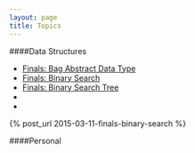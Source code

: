 ```yaml
---
layout: page
title: Topics
---
```


####Data Structures

- [Finals: Bag Abstract Data Type](http://shelbyspees.github.io/speesblog/data_structures/2015/03/11/finals-bag-adt.html)
- [Finals: Binary Search](http://shelbyspees.github.io/speesblog/data_structures/2015/03/11/finals-binary-search.html)
- [Finals: Binary Search Tree](http://shelbyspees.github.io/speesblog/data_structures/2015/03/11/finals-bst.html)
- []()
- []()

{% post_url 2015-03-11-finals-binary-search %}


####Personal

